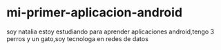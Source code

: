 # mi-primer-aplicacion-android
soy natalia estoy estudiando para aprender aplicaciones android,tengo 3 perros y un gato,soy tecnologa en redes de datos
